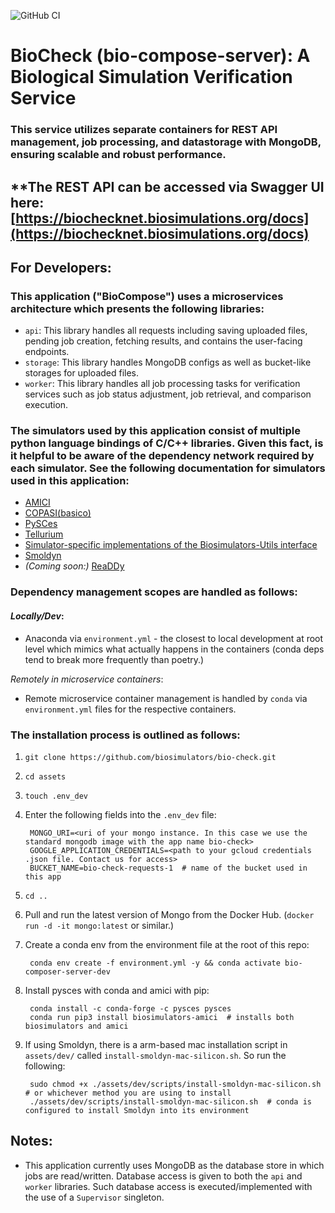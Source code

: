 ![GitHub CI](https://github.com/biosimulators/bio-check/actions/workflows/ci.yml/badge.svg)

# BioCheck (bio-compose-server): A Biological Simulation Verification Service
### __This service utilizes separate containers for REST API management, job processing, and datastorage with MongoDB, ensuring scalable and robust performance.__

## **The REST API can be accessed via Swagger UI here: [https://biochecknet.biosimulations.org/docs](https://biochecknet.biosimulations.org/docs)

## **For Developers:**

### This application ("BioCompose") uses a microservices architecture which presents the following libraries:

- `api`: This library handles all requests including saving uploaded files, pending job creation, fetching results, and contains the user-facing endpoints.
- `storage`: This library handles MongoDB configs as well as bucket-like storages for uploaded files.
- `worker`: This library handles all job processing tasks for verification services such as job status adjustment, job retrieval, and comparison execution.

### The simulators used by this application consist of multiple python language bindings of C/C++ libraries. Given this fact, is it helpful to be aware of the dependency network required by each simulator. See the following documentation for simulators used in this application:

- [AMICI](https://amici.readthedocs.io/en/latest/python_installation.html)
- [COPASI(basico)](https://basico.readthedocs.io/en/latest/quickstart/get-started.html#installation)
- [PySCes](https://pyscesdocs.readthedocs.io/en/latest/userguide_doc.html#installing-and-configuring)
- [Tellurium](https://tellurium.readthedocs.io/en/latest/installation.html)
- [Simulator-specific implementations of the Biosimulators-Utils interface](https://docs.biosimulations.org/users/biosimulators-packages)
- [Smoldyn](https://www.smoldyn.org/SmoldynManual.pdf)
- *(Coming soon:)* [ReaDDy](https://readdy.github.io/installation.html)


### Dependency management scopes are handled as follows:

#### _*Locally/Dev*_:
- Anaconda via `environment.yml` - the closest to local development at root level which mimics what actually happens in the containers (conda deps tend to break more frequently than poetry.)

_*Remotely in microservice containers*_:
- Remote microservice container management is handled by `conda` via `environment.yml` files for the respective containers.

### The installation process is outlined as follows:

1. `git clone https://github.com/biosimulators/bio-check.git`
2. `cd assets`
3. `touch .env_dev`
4. Enter the following fields into the `.env_dev` file: 
        
        MONGO_URI=<uri of your mongo instance. In this case we use the standard mongodb image with the app name bio-check>
        GOOGLE_APPLICATION_CREDENTIALS=<path to your gcloud credentials .json file. Contact us for access>
        BUCKET_NAME=bio-check-requests-1  # name of the bucket used in this app
5. `cd ..`
6. Pull and run the latest version of Mongo from the Docker Hub. (`docker run -d -it mongo:latest` or similar.)
7. Create a conda env from the environment file at the root of this repo:
         
        conda env create -f environment.yml -y && conda activate bio-composer-server-dev
8. Install pysces with conda and amici with pip:
   
        conda install -c conda-forge -c pysces pysces
        conda run pip3 install biosimulators-amici  # installs both biosimulators and amici
9. If using Smoldyn, there is a arm-based mac installation script in `assets/dev/` called `install-smoldyn-mac-silicon.sh`. So run the following:

        sudo chmod +x ./assets/dev/scripts/install-smoldyn-mac-silicon.sh  # or whichever method you are using to install
        ./assets/dev/scripts/install-smoldyn-mac-silicon.sh  # conda is configured to install Smoldyn into its environment


## Notes:
- This application currently uses MongoDB as the database store in which jobs are read/written. Database access is given to both the `api` and `worker` libraries. Such database access is 
executed/implemented with the use of a `Supervisor` singleton.

